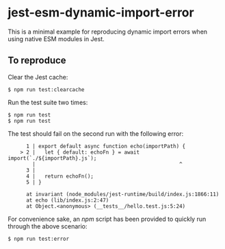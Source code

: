 # jest-esm-dynamic-import-error

This is a minimal example for reproducing dynamic import errors when using native ESM modules in Jest.

## To reproduce

Clear the Jest cache:

```
$ npm run test:clearcache
```

Run the test suite two times:

```
$ npm run test
$ npm run test
```

The test should fail on the second run with the following error:

```
      1 | export default async function echo(importPath) {
    > 2 |   let { default: echoFn } = await import(`./${importPath}.js`);
        |                                               ^
      3 | 
      4 |   return echoFn();
      5 | }

      at invariant (node_modules/jest-runtime/build/index.js:1866:11)
      at echo (lib/index.js:2:47)
      at Object.<anonymous> (__tests__/hello.test.js:5:24)
```

For convenience sake, an *npm* script has been provided to quickly run through the above scenario:

```
$ npm run test:error
```
